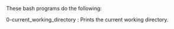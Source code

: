 These bash programs do the following:

0-current_working_directory : Prints the current working directory.
